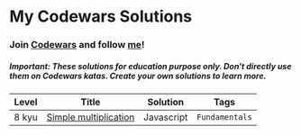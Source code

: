 # My Codewars Solutions
### Join [Codewars](https://www.codewars.com/) and follow [me](https://www.codewars.com/users/codedrian)!
##### Important:  These solutions for education purpose only. Don't directly use them on Codewars katas. Create your own solutions to learn more.

|  Level  |  Title  |  Solution  |     Tags     |
|---------|---------|------------|--------------|
| 8 kyu   |[Simple multiplication](https://www.codewars.com/kata/583710ccaa6717322c000105/)| Javascript| `Fundamentals`
